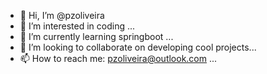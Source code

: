 - 👋 Hi, I’m @pzoliveira
- 👀 I’m interested in coding ...
- 🌱 I’m currently learning springboot ...
- 💞️ I’m looking to collaborate on developing cool projects...
- 📫 How to reach me: pzoliveira@outlook.com ...

<!---
pzoliveira/pzoliveira is a ✨ special ✨ repository because its `README.md` (this file) appears on your GitHub profile.
You can click the Preview link to take a look at your changes.
--->
